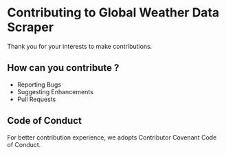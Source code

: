 # Contributing to Global Weather Data Scraper

Thank you for your interests to make contributions.

## How can you contribute ?

* Reporting Bugs
* Suggesting Enhancements
* Pull Requests

## Code of Conduct

For better contribution experience, we adopts Contributor Covenant Code of Conduct.